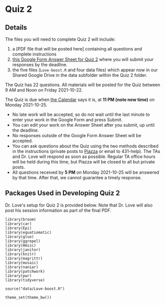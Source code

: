 # Quiz 2 

## Details

The files you will need to complete Quiz 2 will include:

1. a [PDF file that will be posted here] containing all questions and complete instructions
2. [this Google Form Answer Sheet for Quiz 2](https://bit.ly/431-2021-quiz2-answer-sheet) where you will submit your responses by the deadline.
3. the five files (`Love-boost.R` and four data files) which appear now in our Shared Google Drive in the data subfolder within the Quiz 2 folder.

The Quiz has 22 questions. All materials will be posted for the Quiz between 9 AM and Noon on Friday 2021-10-22. 

The Quiz is due when [the Calendar](https://thomaselove.github.io/431/calendar.html) says it is, at **11 PM (note new time)** on Monday 2021-10-25. 

- No late work will be accepted, so do not wait until the last minute to enter your work in the Google Form and press Submit. 
- You can edit your work on the Answer Sheet after you submit, up until the deadline. 
- No responses outside of the Google Form Answer Sheet will be accepted.
- You can ask questions about the Quiz using the two methods described in the instructions (private posts to [Piazza](https://piazza.com/case/fall2021/pqhs431) or email to 431-help). The TAs and Dr. Love will respond as soon as possible. Regular TA office hours will be held during this time, but Piazza will be closed to all but private posts.
- All questions received by **5 PM** on Monday 2021-10-25 will be answered by that time. After that, we cannot guarantee a timely response.

## Packages Used in Developing Quiz 2

Dr. Love's setup for Quiz 2 is provided below. Note that Dr. Love will also post his session information as part of the final PDF.

```
library(broom)
library(car)
library(Epi)
library(equatiomatic)
library(glue)
library(ggrepel)
library(Hmisc)
library(janitor)
library(knitr)
library(magrittr)
library(mosaic)
library(naniar)
library(patchwork)
library(pwr)
library(tidyverse)

source("data/Love-boost.R")

theme_set(theme_bw())
```
